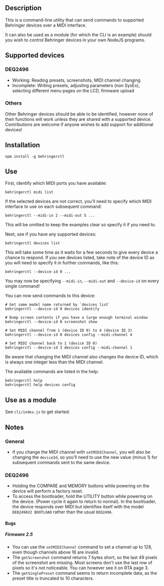 ## Description

This is a command-line utility that can send commands to supported Behringer
devices over a MIDI interface.

It can also be used as a module (for which the CLI is an example) should you
wish to control Behringer devices in your own NodeJS programs.

## Supported devices

### DEQ2496

* Working: Reading presets, screenshots, MIDI channel changing
* Incomplete: Writing presets, adjusting parameters (non SysEx), selecting
  different menu pages on the LCD, firmware upload

### Others

Other Behringer devices should be able to be identified, however none of their
functions will work unless they are shared with a supported device.
Contributions are welcome if anyone wishes to add support for additional
devices!

## Installation

    npm install -g behringerctl

## Use

First, identify which MIDI ports you have available:

    behringerctl midi list

If the selected devices are not correct, you'll need to specify which MIDI
interface to use on each subsequent command:

    behringerctl --midi-in 2 --midi-out 5 ...

This will be omitted to keep the examples clear so specify it if you need to.

Next, see if you have any supported devices:

    behringerctl devices list

This will take some time as it waits for a few seconds to give every device a
chance to respond.  If you see devices listed, take note of the device ID as
you will need to specify it in further commands, like this:

    behringerctl --device-id 0 ...

You may now be specifying `--midi-in`, `--midi-out` and `--device-id` on every
single command!

You can now send commands to this device:

    # Get same model name returned by `devices list`
    behringerctl --device-id 0 devices identify

    # Dump screen contents if you have a large enough terminal window
    behringerctl --device-id 0 screenshot show

    # Set MIDI channel from 1 (device ID 0) to 4 (device ID 3)
    behringerctl --device-id 0 devices config --midi-channel 4

    # Set MIDI channel back to 1 (device ID 0)
    behringerctl --device-id 3 devices config --midi-channel 1

Be aware that changing the MIDI channel also changes the device ID, which is
always one integer less than the MIDI channel.

The available commands are listed in the help:

    behringerctl help
    behringerctl help devices config

## Use as a module

See `cli/index.js` to get started.

## Notes

### General

* If you change the MIDI channel with `setMIDIChannel`, you will also be
  changing the `deviceId`, so you'll need to use the new value (minus 1) for
  subsequent commands sent to the same device.

### DEQ2496

* Holding the COMPARE and MEMORY buttons while powering on the device will
  perform a factory reset.
* To access the bootloader, hold the UTILITY button while powering on the
  device.  (Power cycle it again to return to normal).  In the bootloader, the
  device responds over MIDI but identifies itself with the model
  `DEQ2496V2 BOOTLOAD` rather than the usual `DEQ2496`.

#### Bugs

##### Firmware 2.5

* You can use the `setMIDIChannel` command to set a channel up to 128, even
  though channels above 16 are invalid.
* The `getScreenshot` command returns 7 bytes short, so the last 49 pixels of
  the screenshot are missing.  Most screens don't use the last row of pixels
  so it's not noticeable.  You can however see it on RTA page 3.
* The `getSinglePreset` command seems to return incomplete data, as the preset
  title is truncated to 10 characters.
